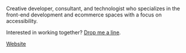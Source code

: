 Creative developer, consultant, and technologist who specializes in the front-end development and ecommerce spaces with a focus on accessibility.

Interested in working together? [Drop me a line](mailto:hello@avc.dev?subject=Project%20Inquiry).

[Website](https://avc.dev)

